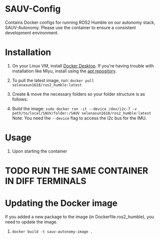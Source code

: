 # SAUV-Config

Contains Docker configs for running ROS2 Humble on our autonomy stack, SAUV-Autonomy. Please use the container to ensure a consistent development environment.

# Installation

1. On your Linux VM, install [Docker Desktop](https://docs.docker.com/desktop/install/linux-install/). If you're having trouble with installation like Miyu, install using the [apt repository](https://docs.docker.com/engine/install/ubuntu/#install-using-the-repository).

2. To pull the latest image, run: ```docker pull selenasun1618/ros2_humble:latest```

3. Create & move the necessary folders so your folder structure is as follows:


4. Build the image: ```sudo docker run -it --device /dev/i2c-7 -v path/to/local/SAUV/folder:/SAUV selenasun1618/ros2_humble:latest```
    Note: You need the `--device` flag to access the i2c bus for the IMU.

# Usage

1. Upon starting the container

# TODO RUN THE SAME CONTAINER IN DIFF TERMINALS

# Updating the Docker image

If you added a new package to the image (in Dockerfile.ros2_humble), you need to update the image.

1. ```
   docker build -t sauv-autonomy-image .
   ```